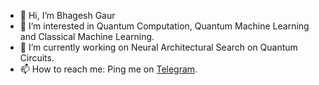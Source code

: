 - 👋 Hi, I’m Bhagesh Gaur
- 👀 I’m interested in Quantum Computation, Quantum Machine Learning and Classical Machine Learning.
- 🌱 I’m currently working on Neural Architectural Search on Quantum Circuits.
- 📫 How to reach me: Ping me on [Telegram][1].

[1]: https://t.me/SlyCop/ "Telegram" 

<!---
BhageshIIITD/BhageshIIITD is a ✨ special ✨ repository because its `README.md` (this file) appears on your GitHub profile.
You can click the Preview link to take a look at your changes.
--->
